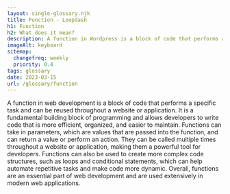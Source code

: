 ```yaml
--- 
layout: single-glossary.njk
title: Function - Loopdash
h1: Function
h2: What does it mean?
description: A function in Wordpress is a block of code that performs a specific task and can be called upon by other parts of the website to execute that task.
imageAlt: keyboard
sitemap:
  changefreq: weekly
  priority: 0.4
tags: glossary
date: 2023-03-15
url: /glossary/function
---
```


A function in web development is a block of code that performs a specific task and can be reused throughout a website or application. It is a fundamental building block of programming and allows developers to write code that is more efficient, organized, and easier to maintain. Functions can take in parameters, which are values that are passed into the function, and can return a value or perform an action. They can be called multiple times throughout a website or application, making them a powerful tool for developers. Functions can also be used to create more complex code structures, such as loops and conditional statements, which can help automate repetitive tasks and make code more dynamic. Overall, functions are an essential part of web development and are used extensively in modern web applications.
